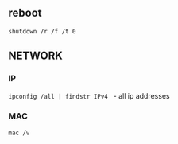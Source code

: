 ## reboot 
`shutdown /r /f /t 0 `


## NETWORK

### IP 
`ipconfig /all | findstr IPv4 `  - all ip addresses 

### MAC
`mac /v`
